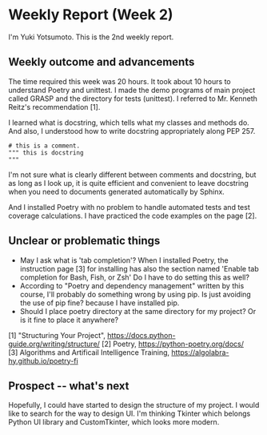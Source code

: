 # Weekly Report (Week 2)  
I'm Yuki Yotsumoto. This is the 2nd weekly report.

## Weekly outcome and advancements  
The time required this week was 20 hours. It took about 10 hours to understand Poetry and unittest. I made the demo programs of main project called GRASP and the directory for tests (unittest). I referred to Mr. Kenneth Reitz's recommendation [1].

I learned what is docstring, which tells what my classes and methods do. And also, I understood how to write docstring appropriately along PEP 257.

```
# this is a comment.
""" this is docstring
"""
```
I'm not sure what is clearly different between comments and docstring, but as long as I look up, it is quite efficient and convenient to leave docstring when you need to documents generated automatically by Sphinx.

And I installed Poetry with no problem to handle automated tests and test coverage calculations. I have practiced the code examples on the page [2].

## Unclear or problematic things  
- May I ask what is 'tab completion'? When I installed Poetry, the instruction page [3] for installing has also the section named 'Enable tab completion for Bash, Fish, or Zsh' Do I have to do setting this as well?  
- According to "Poetry and dependency management" written by this course, I'll probably do something wrong by using pip. Is just avoiding the use of pip fine? because I have installed pip.  
- Should I place poetry directory at the same directory for my project? Or is it fine to place it anywhere?

[1] "Structuring Your Project", https://docs.python-guide.org/writing/structure/
[2] Poetry, https://python-poetry.org/docs/  
[3] Algorithms and Artificail Intelligence Training, https://algolabra-hy.github.io/poetry-fi  

## Prospect -- what's next  
Hopefully, I could have started to design the structure of my project. I would like to search for the way to design UI. I'm thinking Tkinter which belongs Python UI library and CustomTkinter, which looks more modern.